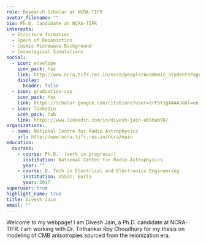 ```yaml
---
role: Research Scholar at NCRA-TIFR
avatar_filename: ""
bio: Ph.D. Candidate at NCRA-TIFR
interests:
  - Structure formation
  - Epoch of Reioniztion
  - Cosmic Microwave Background
  - Cosmological Simulations
social:
  - icon: envelope
    icon_pack: fas
    link: http://www.ncra.tifr.res.in/ncra/people/Academic_StudentsPage?oid=337
    display:
      header: false
  - icon: graduation-cap
    icon_pack: fas
    link: https://scholar.google.com/citations?user=zrF5Y1gAAAAJ&hl=en
  - icon: linkedin
    icon_pack: fab
    link: https://www.linkedin.com/in/divesh-jain-a55bab98/
organizations:
  - name: National Centre for Radio Astrophysics
    url: http://www.ncra.tifr.res.in/ncra/main
education:
  courses:
    - course: Ph.D.  (work in progress!)
      institution: National Center for Radio Astrophysics
      year: ""
    - course: B. Tech in Electrical and Electronics Engineering
      institution: VSSUT, Burla
      year: 2017
superuser: true
highlight_name: true
title: Divesh Jain
email: ""
---
```

Welcome to my webpage! I am Divesh Jain, a Ph.D. candidate at NCRA-TIFR. I am working with Dr. Tirthankar Roy Choudhury for my thesis on modeling of CMB anisotropies sourced from the reionization era.